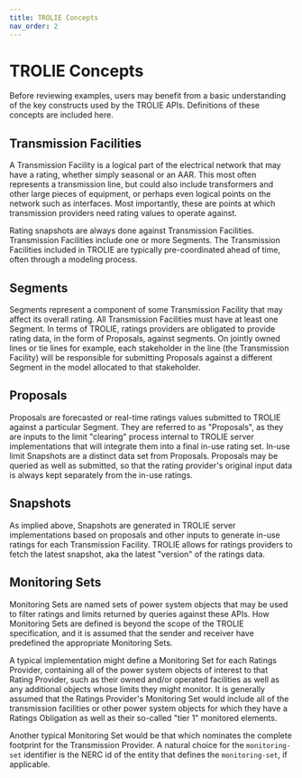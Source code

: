 ```yaml
---
title: TROLIE Concepts
nav_order: 2
---
```


# TROLIE Concepts

Before reviewing examples, users may benefit from a basic understanding of the key constructs used by the TROLIE APIs.  Definitions of these concepts are included here.  

## Transmission Facilities
A Transmission Facility is a logical part of the electrical network that may have a rating, whether simply seasonal or an AAR.  This most often represents a transmission line, but could also include transformers and other large pieces of equipment, or perhaps even logical points on the network such as interfaces.  Most importantly, these are points at which transmission providers need rating values to operate against.  

Rating snapshots are always done against Transmission Facilities.  Transmission Facilities include one or more Segments.  The Transmission Facilities included in TROLIE are typically pre-coordinated ahead of time, often through a modeling process.  

## Segments
Segments represent a component of some Transmission Facility that may affect its overall rating.  All Transmission Facilities must have at least one Segment.  In terms of TROLIE, ratings providers are obligated to provide rating data, in the form of Proposals, against segments.  On jointly owned lines or tie lines for example, each stakeholder in the line (the Transmission Facility) will be responsible for submitting Proposals against a different Segment in the model allocated to that stakeholder.  

## Proposals 
Proposals are forecasted or real-time ratings values submitted to TROLIE against a particular Segment.  They are referred to as "Proposals", as they are inputs to the limit "clearing" process internal to TROLIE server implementations that will integrate them into a final in-use rating set.  In-use limit Snapshots are a distinct data set from Proposals.  Proposals may be queried as well as submitted, so that the rating provider's original input data is always kept separately from the in-use ratings.  

## Snapshots
As implied above, Snapshots are generated in TROLIE server implementations based on proposals and other inputs to generate in-use ratings for each Transmission Facility.  TROLIE allows for ratings providers to fetch the latest snapshot, aka the latest "version" of the ratings data.  

## Monitoring Sets

Monitoring Sets are named sets of power system objects that may be used to
filter ratings and limits returned by queries against these APIs. How Monitoring
Sets are defined is beyond the scope of the TROLIE specification, and it is
assumed that the sender and receiver have predefined the appropriate Monitoring
Sets.

A typical implementation might define a Monitoring Set for each Ratings
Provider, containing all of the power system objects of interest to that Rating
Provider, such as their owned and/or operated facilities as well as any
additional objects whose limits they might monitor. It is generally assumed that
the Ratings Provider's Monitoring Set would include all of the transmission
facilities or other power system objects for which they have a Ratings
Obligation as well as their so-called "tier 1" monitored elements.

Another typical Monitoring Set would be that which nominates the complete
footprint for the Transmission Provider. A natural choice for the
`monitoring-set` identifier is the NERC id of the entity that defines the
`monitoring-set`, if applicable.

